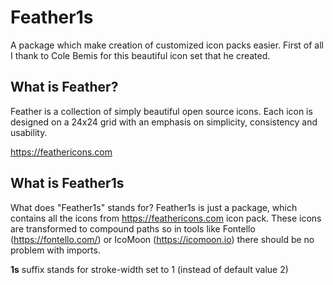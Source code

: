 # Feather1s

A package which make creation of customized icon packs easier. First of all I thank to Cole Bemis for this beautiful icon set that he created.

## What is Feather?

Feather is a collection of simply beautiful open source icons. Each icon is designed on a 24x24 grid with an emphasis on simplicity, consistency and usability.

https://feathericons.com

## What is Feather1s

What does "Feather1s" stands for? Feather1s is just a package, which contains all the icons from https://feathericons.com icon pack. These icons are transformed to compound paths so in tools like Fontello (https://fontello.com/) or IcoMoon (https://icomoon.io) there should be no problem with imports.

**1s** suffix stands for stroke-width set to 1 (instead of default value 2)

